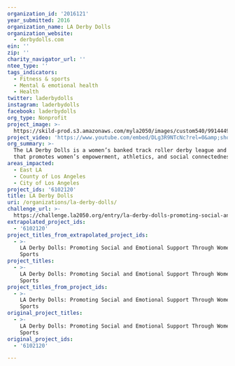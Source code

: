 ```yaml
---
organization_id: '2016121'
year_submitted: 2016
organization_name: LA Derby Dolls
organization_website:
  - derbydolls.com
ein: ''
zip: ''
charity_navigator_url: ''
ntee_type: ''
tags_indicators:
  - Fitness & sports
  - Mental & emotional health
  - Health
twitter: laderbydolls
instagram: laderbydolls
facebook: laderbydolls
org_type: Nonprofit
project_image: >-
  https://skild-prod.s3.amazonaws.com/myla2050/images/custom540/9914449755741-team91.jpg
project_video: 'https://www.youtube.com/embed/DLg3R9NTcNc?rel=0&amp;showinfo=0'
org_summary: >-
  The LA Derby Dolls is a women’s banked track roller derby league and community
  that promotes women’s empowerment, athletics, and social connectedness.
areas_impacted:
  - East LA
  - County of Los Angeles
  - City of Los Angeles
project_ids: '6102120'
title: LA Derby Dolls
uri: /organizations/la-derby-dolls/
challenge_url: >-
  https://challenge.la2050.org/entry/la-derby-dolls-promoting-social-and-emotional-support-through-womens-team-sports
extrapolated_project_ids:
  - '6102120'
project_titles_from_extrapolated_project_ids:
  - >-
    LA Derby Dolls: Promoting Social and Emotional Support Through Women's Team
    Sports
project_titles:
  - >-
    LA Derby Dolls: Promoting Social and Emotional Support Through Women's Team
    Sports
project_titles_from_project_ids:
  - >-
    LA Derby Dolls: Promoting Social and Emotional Support Through Women's Team
    Sports
original_project_titles:
  - >-
    LA Derby Dolls: Promoting Social and Emotional Support Through Women's Team
    Sports
original_project_ids:
  - '6102120'

---
```

